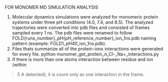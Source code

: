 FOR MONOMER MD SIMULATION ANALYSIS
1. Molecular dynamics simulations were analyzed for monomeric protein systems 
under three pH conditions (4.0, 7.4, and 8.5). The analyzed trajectories were
converted into pdb files and consisted of frames sampled every 1 ns. The pdb
files were renamed to follow FOLD{runs_number}_pH{pH_reference_number}_ion_1ns.pdb 
naming pattern (example: FOLD1_pH40_ion_1ns.pdb). 
2. Files thats summarize all of the protein-ions interactions were generated for 
every file.
python monomer_get_protein_n_Cl-_Na+_interactions.py
3. If there is more than one atoms interaction between residue and ion (within
> 5 A detected), it is count only as one interaction in the frame. 
